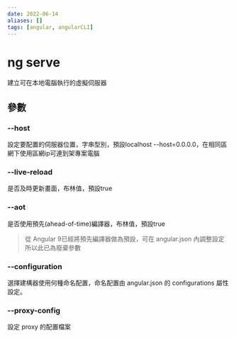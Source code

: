 ```yaml
---
date: 2022-06-14
aliases: []
tags: [angular, angularCLI]
---
```


# ng serve
建立可在本地電腦執行的虛擬伺服器

## 參數

### --host
設定要配置的伺服器位置，字串型別，預設localhost
--host=0.0.0.0，在相同區網下使用區網ip可連到架專案電腦

### --live-reload
是否及時更新畫面，布林值，預設true

### --aot
是否使用預先(ahead-of-time)編譯器，布林值，預設true
> 從 Angular 9已經將預先編譯器做為預設，可在 angular.json 內調整設定
> 所以此已為廢棄參數

### --configuration
選擇建構器使用何種命名配置，命名配置由 angular.json 的 configurations 屬性設定。

### --proxy-config
設定 proxy 的配置檔案



